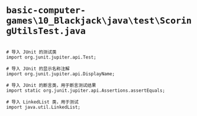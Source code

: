 # `basic-computer-games\10_Blackjack\java\test\ScoringUtilsTest.java`

```

# 导入 JUnit 的测试类
import org.junit.jupiter.api.Test;

# 导入 JUnit 的显示名称注解
import org.junit.jupiter.api.DisplayName;

# 导入 JUnit 的断言类，用于断言测试结果
import static org.junit.jupiter.api.Assertions.assertEquals;

# 导入 LinkedList 类，用于测试
import java.util.LinkedList;

```